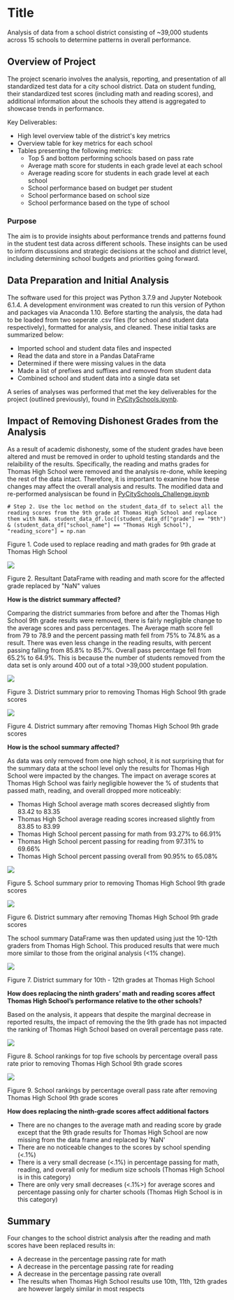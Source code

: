# Title

Analysis of data from a school district consisting of ~39,000 students across 15 schools to determine patterns in overall performance.

## Overview of Project

The project scenario involves the analysis, reporting, and presentation of all standardized test data for a city school district. Data on student funding, their standardized test scores (including math and reading scores), and additional information about the schools they attend is aggregated to showcase trends in performance. 

Key Deliverables:

* High level overview table of the district's key metrics
* Overview table for key metrics for each school
* Tables presenting the following metrics:
    - Top 5 and bottom performing schools based on pass rate
    - Average math score for students in each grade level at each school
    - Average reading score for students in each grade level at each school
    - School performance based on budget per student
    - School performance based on school size
    - School performance based on the type of school

### Purpose

The aim is to provide insights about performance trends and patterns found in the student test data across different schools. These insights can be used to inform discussions and strategic decisions at the school and district level, including determining school budgets and priorities going forward.

## Data Preparation and Initial Analysis

The software used for this project was Python 3.7.9 and Jupyter Notebook 6.1.4. A development environment was created to run this version of Python and packages via Anaconda 1.10. Before starting the analysis, the data had to be loaded from two seperate .csv files (for school and student data respectively), formatted for analysis, and cleaned. These initial tasks are summarized below:

- Imported school and student data files and inspected
- Read the data and store in a Pandas DataFrame
- Determined if there were missing values in the data
- Made a list of prefixes and suffixes and removed from student data
- Combined school and student data into a single data set

A series of analyses was performed that met the key deliverables for the project (outlined previously), found in [PyCitySchools.ipynb]().

## Impact of Removing Dishonest Grades from the Analysis

As a result of academic dishonesty, some of the student grades have been altered and must be removed in order to uphold testing standards and the relaibility of the results. Specifically, the reading and maths grades for Thomas High School were removed and the analysis re-done, while keeping the rest of the data intact. Therefore, it is important to examine how these changes may affect the overall analysis and results. The modified data and re-performed analysiscan be found in [PyCitySchools_Challenge.ipynb]()

`# Step 2. Use the loc method on the student_data_df to select all the reading scores from the 9th grade at Thomas High School and replace them with NaN.
student_data_df.loc[(student_data_df["grade"] == "9th") & (student_data_df["school_name"] == "Thomas High School"), "reading_score"] = np.nan`

Figure 1. Code used to replace reading and math grades for 9th grade at Thomas High School

![](https://github.com/jkenning/School_district_analysis/blob/main/Resources/Images/check_for_NaNs.png)

Figure 2. Resultant DataFrame with reading and math score for the affected grade replaced by "NaN" values

**How is the district summary affected?**

Comparing the district summaries from before and after the Thomas High School 9th grade results were removed, there is fairly negligible change to the average scores and pass percentages. The Average math score fell from 79 to 78.9 and the percent passing math fell from 75% to 74.8% as a result. There was even less change in the reading results, with percent passing falling from 85.8% to 85.7%. Overall pass percentage fell from 65.2% to 64.9%. This is because the number of students removed from the data set is only around 400 out of a total >39,000 student population.

![](https://github.com/jkenning/School_district_analysis/blob/main/Resources/Images/district_summary_before.png)

Figure 3. District summary prior to removing Thomas High School 9th grade scores

![](https://github.com/jkenning/School_district_analysis/blob/main/Resources/Images/district_summary_after.png)

Figure 4. District summary after removing Thomas High School 9th grade scores


**How is the school summary affected?**

As data was only removed from one high school, it is not surprising that for the summary data at the school level only the results for Thomas High School were impacted by the changes. The impact on average scores at Thomas High School was fairly negligible however the % of students that passed math, reading, and overall dropped more noticeably:

- Thomas High School average math scores decreased slightly from 83.42 to 83.35
- Thomas High School average reading scores increased slightly from 83.85 to 83.99
- Thomas High School percent passing for math from 93.27% to 66.91%
- Thomas High School percent passing for reading from 97.31% to 69.66%
- Thomas High School percent passing overall from 90.95% to 65.08%

![](https://github.com/jkenning/School_district_analysis/blob/main/Resources/Images/school_summary_original.png)

Figure 5. School summary prior to removing Thomas High School 9th grade scores

![](https://github.com/jkenning/School_district_analysis/blob/main/Resources/Images/school_summary_challenge.png)

Figure 6. District summary after removing Thomas High School 9th grade scores

The school summary DataFrame was then updated using just the 10-12th graders from Thomas High School. This produced results that were much more similar to those from the original analysis (<1% change).

![](https://github.com/jkenning/School_district_analysis/blob/main/Resources/Images/school_summary_challenge_2.png)

Figure 7. District summary for 10th - 12th grades at Thomas High School

**How does replacing the ninth graders’ math and reading scores affect Thomas High School’s performance relative to the other schools?**

Based on the analysis, it appears that despite the marginal decrease in reported results, the impact of removing the the 9th grade has not impacted the ranking of Thomas High School based on overall percentage pass rate. 

![](https://github.com/jkenning/School_district_analysis/blob/main/Resources/Images/top_schools_original.png)

Figure 8. School rankings for top five schools by percentage overall pass rate prior to removing Thomas High School 9th grade scores

![](https://github.com/jkenning/School_district_analysis/blob/main/Resources/Images/high_low_performing_schools.png)

Figure 9. School rankings by percentage overall pass rate after removing Thomas High School 9th grade scores

**How does replacing the ninth-grade scores affect additional factors**

* There are no changes to the average math and reading score by grade except that the 9th grade results for Thomas High School are now missing from the data frame and replaced by 'NaN'
* There are no noticeable changes to the scores by school spending (<.1%)
* There is a very small decrease (<.1%) in percentage passing for math, reading, and overall only for medium size schools (Thomas High School is in this category)
* There are only very small decreases (<.1%>) for average scores and percentage passing only for charter schools (Thomas High School is in this category)

## Summary

Four changes to the school district analysis after the reading and math scores have been replaced results in:

* A decrease in the percentage passing rate for math
* A decrease in the percentage passing rate for reading
* A decrease in the percentage passing rate overall
* The results when Thomas High School results use 10th, 11th, 12th grades are however largely similar in most respects
